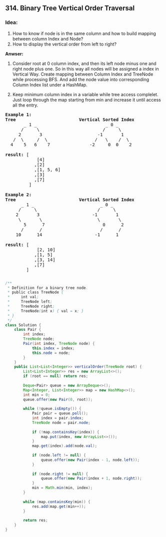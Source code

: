 ## 314. Binary Tree Vertical Order Traversal

### Idea:
1) How to know if node is in the same column and how to build mapping between column Index and Node?
2) How to display the vertical order from left to right?


**Anwser:**
1) Consider root at 0 column index, and then its left node minus one and right node plus one. So in this way all nodes will be assigned a index in Vertical Way. Create mapping between Column Index and TreeNode while processing BFS. And add the node value into corresponding Column Index list under a HashMap.

2) Keep minimum column index in a variable while tree access complelet. Just loop through the map starting from min and increase it until access all the entry.

<pre>
<b>Example 1: </b>
<b>Tree</b>                        <b>Vertical Sorted Index</b>
       _ 1 _                          _ 0 _
      /     \                        /     \
     2       3                     -1       1
   /  \     /  \                  /   \    /  \
  4    5   6    7               -2     0  0    2
  
<b>result:</b> [
            [4]
           ,[2]
           ,[1, 5, 6]
           ,[3]
           ,[7]
         ]
         
<b>Example 2: </b>
<b>Tree</b>                        <b>Vertical Sorted Index</b>
      _ 1 _                         _ 0 _
     /     \                       /     \
    2       3                    -1       1
     \       \                     \       \ 
       5      7                      0      2   
      /      /                      /      /       
    10      14                    -1      1 
    
<b>result:</b> [
            [2, 10]
           ,[1, 5]
           ,[3, 14]
           ,[7]
        ]
</pre>

```java

/**
 * Definition for a binary tree node.
 * public class TreeNode {
 *     int val;
 *     TreeNode left;
 *     TreeNode right;
 *     TreeNode(int x) { val = x; }
 * }
 */
class Solution {
    class Pair {
        int index;
        TreeNode node;
        Pair(int index, TreeNode node) {
            this.index = index;
            this.node = node;
        }
    }
    public List<List<Integer>> verticalOrder(TreeNode root) {
        List<List<Integer>> res = new ArrayList<>();
        if (root == null) return res;
        
        Deque<Pair> queue = new ArrayDeque<>();
        Map<Integer, List<Integer>> map = new HashMap<>();
        int min = 0;
        queue.offer(new Pair(0, root));
        
        while (!queue.isEmpty()) {
            Pair pair = queue.poll();
            int index = pair.index;
            TreeNode node = pair.node;
            
            if (!map.containsKey(index)) {
                map.put(index, new ArrayList<>());
            } 
            map.get(index).add(node.val);
            
            if (node.left != null) {
                queue.offer(new Pair(index - 1, node.left));
            }
            
            if (node.right != null) {
                queue.offer(new Pair(index + 1, node.right));
            }
            min = Math.min(min, index);
        }
        
        while (map.containsKey(min)) {
            res.add(map.get(min++));
        }
        
        return res;
    }
}

```
